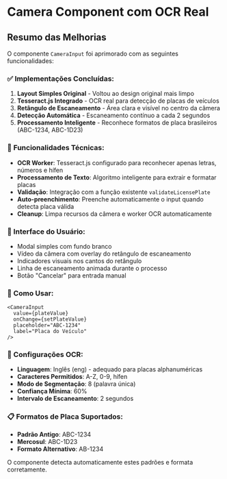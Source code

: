 # Camera Component com OCR Real

## Resumo das Melhorias

O componente `CameraInput` foi aprimorado com as seguintes funcionalidades:

### ✅ Implementações Concluídas:

1. **Layout Simples Original** - Voltou ao design original mais limpo
2. **Tesseract.js Integrado** - OCR real para detecção de placas de veículos  
3. **Retângulo de Escaneamento** - Área clara e visível no centro da câmera
4. **Detecção Automática** - Escaneamento contínuo a cada 2 segundos
5. **Processamento Inteligente** - Reconhece formatos de placa brasileiros (ABC-1234, ABC-1D23)

### 🔧 Funcionalidades Técnicas:

- **OCR Worker**: Tesseract.js configurado para reconhecer apenas letras, números e hífen
- **Processamento de Texto**: Algoritmo inteligente para extrair e formatar placas
- **Validação**: Integração com a função existente `validateLicensePlate`
- **Auto-preenchimento**: Preenche automaticamente o input quando detecta placa válida
- **Cleanup**: Limpa recursos da câmera e worker OCR automaticamente

### 📱 Interface do Usuário:

- Modal simples com fundo branco
- Vídeo da câmera com overlay do retângulo de escaneamento
- Indicadores visuais nos cantos do retângulo
- Linha de escaneamento animada durante o processo
- Botão "Cancelar" para entrada manual

### 🚀 Como Usar:

```tsx
<CameraInput
  value={plateValue}
  onChange={setPlateValue}
  placeholder="ABC-1234"
  label="Placa do Veículo"
/>
```

### 🎯 Configurações OCR:

- **Linguagem**: Inglês (eng) - adequado para placas alphanuméricas
- **Caracteres Permitidos**: A-Z, 0-9, hífen
- **Modo de Segmentação**: 8 (palavra única)
- **Confiança Mínima**: 60%
- **Intervalo de Escaneamento**: 2 segundos

### 📋 Formatos de Placa Suportados:

- **Padrão Antigo**: ABC-1234
- **Mercosul**: ABC-1D23  
- **Formato Alternativo**: AB-1234

O componente detecta automaticamente estes padrões e formata corretamente.